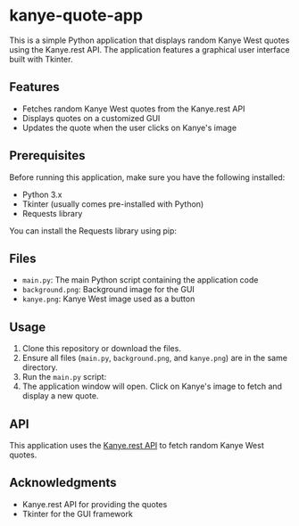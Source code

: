 # kanye-quote-app

This is a simple Python application that displays random Kanye West quotes using the Kanye.rest API. The application features a graphical user interface built with Tkinter.

## Features

- Fetches random Kanye West quotes from the Kanye.rest API
- Displays quotes on a customized GUI
- Updates the quote when the user clicks on Kanye's image

## Prerequisites

Before running this application, make sure you have the following installed:

- Python 3.x
- Tkinter (usually comes pre-installed with Python)
- Requests library

You can install the Requests library using pip:

## Files

- `main.py`: The main Python script containing the application code
- `background.png`: Background image for the GUI
- `kanye.png`: Kanye West image used as a button

## Usage

1. Clone this repository or download the files.
2. Ensure all files (`main.py`, `background.png`, and `kanye.png`) are in the same directory.
3. Run the `main.py` script:
4. The application window will open. Click on Kanye's image to fetch and display a new quote.

## API

This application uses the [Kanye.rest API](https://api.kanye.rest) to fetch random Kanye West quotes.

## Acknowledgments

- Kanye.rest API for providing the quotes
- Tkinter for the GUI framework
